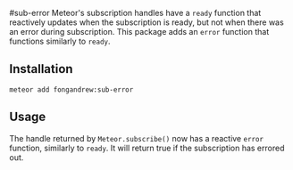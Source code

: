 #sub-error
Meteor's subscription handles have a `ready` function that reactively updates
when the subscription is ready, but not when there was an error during
subscription. This package adds an `error` function that functions similarly
to `ready`.

Installation
------------
`meteor add fongandrew:sub-error`

Usage
-----
The handle returned by `Meteor.subscribe()` now has a reactive `error` 
function, similarly to `ready`. It will return true if the subscription
has errored out.
